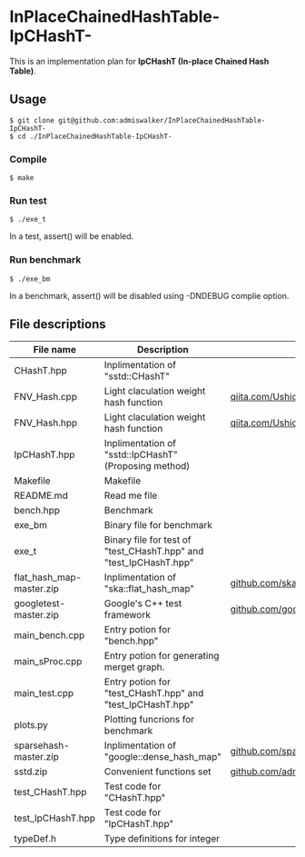 # InPlaceChainedHashTable-IpCHashT-

This is an implementation plan for **IpCHashT (In-place Chained Hash Table)**.

## Usage
```
$ git clone git@github.com:admiswalker/InPlaceChainedHashTable-IpCHashT-
$ cd ./InPlaceChainedHashTable-IpCHashT-
```
### Compile
```
$ make
```
### Run test
```
$ ./exe_t
```
In a test, assert() will be enabled.
### Run benchmark
```
$ ./exe_bm
```
In a benchmark, assert() will be disabled using -DNDEBUG complie option.

## File descriptions

| File name                  | Description                                  | Origin |
|----------------------------|----------------------------------------------|--------|
| CHashT.hpp                 | Inplimentation of "sstd::CHashT"             |        |
| FNV\_Hash.cpp              | Light claculation weight hash function       | [qiita.com/Ushio/items/a19083514d087a57fc72](https://qiita.com/Ushio/items/a19083514d087a57fc72) |
| FNV\_Hash.hpp              | Light claculation weight hash function       | [qiita.com/Ushio/items/a19083514d087a57fc72](https://qiita.com/Ushio/items/a19083514d087a57fc72) |
| IpCHashT.hpp               | Inplimentation of "sstd::IpCHashT" (Proposing method) |        |
| Makefile                   | Makefile                                     |        |
| README.md                  | Read me file                                 |        |
| bench.hpp                  | Benchmark                                    |        |
| exe\_bm                    | Binary file for benchmark                    |        |
| exe\_t                     | Binary file for test of "test\_CHashT.hpp" and "test\_IpCHashT.hpp" |        |
| flat\_hash\_map-master.zip | Inplimentation of "ska::flat\_hash\_map"     | [github.com/skarupke/flat_hash_map](https://github.com/skarupke/flat_hash_map) |
| googletest-master.zip      | Google's C++ test framework                  | [github.com/google/googletest](https://github.com/google/googletest) |
| main\_bench.cpp            | Entry potion for "bench.hpp"                 |        |
| main\_sProc.cpp            | Entry potion for generating merget graph.    |        |
| main\_test.cpp             | Entry potion for "test\_CHashT.hpp" and "test\_IpCHashT.hpp" |        |
| plots.py                   | Plotting funcrions for benchmark             |        |
| sparsehash-master.zip      | Inplimentation of "google::dense\_hash\_map" | [github.com/sparsehash/sparsehash](https://github.com/sparsehash/sparsehash) |
| sstd.zip                   | Convenient functions set                     | [github.com/admiswalker/SubStandardLibrary](https://github.com/admiswalker/SubStandardLibrary) |
| test\_CHashT.hpp           | Test code for "CHashT.hpp"                   |        |
| test\_IpCHashT.hpp         | Test code for "IpCHashT.hpp"                 |        |
| typeDef.h                  | Type definitions for integer                 |        |


